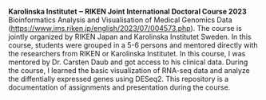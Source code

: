 **Karolinska Institutet ‒ RIKEN Joint International Doctoral Course 2023**
Bioinformatics Analysis and Visualisation of Medical Genomics Data (https://www.ims.riken.jp/english/2023/07/004573.php).
The course is jointly organized by RIKEN Japan and Karolinska Institutet Sweden. In this course, students were grouped in a 5-6 persons and mentored directly with the researchers from RIKEN or Karolinska Institutet.
In this course, I was mentored by Dr. Carsten Daub and got access to his clinical data. During the course, I learned the basic visualization of RNA-seq data and analyze the diffentially expressed genes using DESeq2.
This repository is a documentation of assignments and presentation during the course. 
